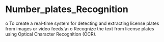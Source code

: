 # Number_plates_Recognition
o	To create a real-time system for detecting and extracting license plates from images or video feeds.\n 
o	Recognize the text from license plates using Optical Character Recognition (OCR).
